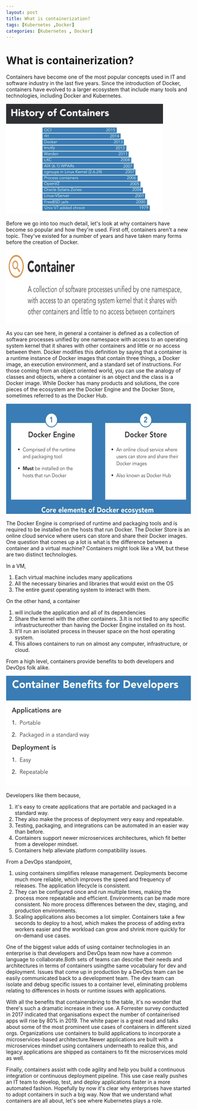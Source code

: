 ```yaml
---
layout: post
title: What is containerization?
tags: [Kubernetes ,Docker]
categories: [Kubernetes , Docker]
---
```

# What is containerization?

Containers have become one of the most popular concepts used in IT and software industry in the last five years. Since the introduction of Docker, containers have evolved to a larger ecosystem that include many tools and technologies, including Docker and Kubernetes.

<img src="/assets/img/HIstory of containers .png" alt="History of containers" height="300">

Before we go into too much detail, let's look at why containers have become so popular and how they're used. First off, containers aren't a new topic. They've existed for a number of years and have taken many forms before the creation of Docker.

<img src="/assets/img/What are Containers.png" alt="What is container" height="200">

As you can see here, in general a container is defined as a collection of software processes unified by one namespace with access to an operating system kernel that it shares with other containers and little or no access between them.
Docker modifies this definition by saying that a container is a runtime instance of Docker images that contain three things, a Docker image, an execution environment, and a standard set of instructions. For those coming from an object oriented world, you can use the analogy of classes and objects, where a container is an object and the class is a Docker image. While Docker has many products and solutions, the core pieces of the ecosystem are the Docker Engine and the Docker Store, sometimes referred to as the Docker Hub.

<img src="/assets/img/Docker engine and Docker Store.png" alt="Docker engine and Docker Store" height="300">

The Docker Engine is comprised of runtime and packaging tools and is required to be installed on the hosts that run Docker. The Docker Store is an online cloud service where users can store and share their Docker images. 
One question that comes up a lot is what is the difference between a container and a virtual machine? Containers might look like a VM, but these are two distinct technologies.

In a VM, 
1. Each virtual machine includes many applications
2. All the necessary binaries and libraries that would exist on the OS
3. The entire guest operating system to interact with them.

On the other hand, a container 
1. will include the application and all of its dependencies
2. Share the kernel with the other containers.
3.It is not tied to any specific infrastructureother than having the Docker Engine installed on its host.
4. It'll run an isolated process in theuser space on the host operating system. 
5. This allows containers to run on almost any computer, infrastructure, or cloud.

From a high level, containers provide benefits to both developers and DevOps folk alike.

<img src="/assets/img/Container benifits for users.png" alt="Benefits of containers for Developers" height="300">


Developers like them because,
1. it's easy to create applications that are portable and packaged in a standard way.
2. They also make the process of deployment very easy and repeatable. <br>
3. Testing, packaging, and integrations can be automated in an easier way than before.
4. Containers support newer microservices architectures, which fit better from a developer mindset. 
5. Containers help alleviate platform compatibility issues. 

From a DevOps standpoint, 
1. using containers simplifies release management. Deployments become much more reliable, which improves the speed and frequency of releases. The application lifecycle is consistent.
2. They can be configured once and run multiple times, making the process more repeatable and efficient. Environments can be made more consistent. No more process differences between the dev, staging, and production environments. 
3. Scaling applications also becomes a lot simpler. Containers take a few seconds to deploy to a host, which makes the process of adding extra workers easier and the workload can grow and shrink more quickly for on-demand use cases. 

One of the biggest value adds of using container technologies in an enterprise is that developers and DevOps team now have a common language to collaborate.Both sets of teams can describe their needs and architectures in terms of containers usingthe same vocabulary for dev and deployment. Issues that come up in production by a DevOps team can be easily communicated back to a development team. The dev team can isolate and debug specific issues to a container level, eliminating problems relating to differences in hosts or runtime issues with applications. 

With all the benefits that containersbring to the table, it's no wonder that there's such a dramatic increase in their use.
A Forrester survey conducted in 2017 indicated that organisations expect the number of containerised apps will rise by 80% in 2019. The white paper is a great read and talks about some of the most prominent use cases of containers in different sized orgs. Organizations use containers to build applications to incorporate a microservices-based architecture.Newer applications are built with a microservices mindset using containers underneath to realize this, and legacy applications are shipped as containers to fit the microservices mold as well.

Finally, containers assist with code agility and help you build a continuous integration or continuous deployment pipeline. This use case really pushes an IT team to develop, test, and deploy applications faster in a more automated fashion. Hopefully by now it's clear why enterprises have started to adopt containers in such a big way. Now that we understand what containers are all about, let's see where Kubernetes plays a role.
